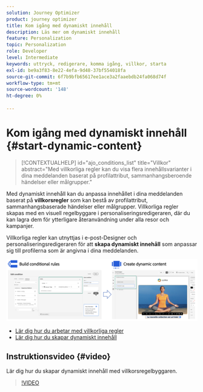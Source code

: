 ```yaml
---
solution: Journey Optimizer
product: journey optimizer
title: Kom igång med dynamiskt innehåll
description: Läs mer om dynamiskt innehåll
feature: Personalization
topic: Personalization
role: Developer
level: Intermediate
keywords: uttryck, redigerare, komma igång, villkor, starta
exl-id: be9a3f83-8e22-4efa-9d48-37bf554018fa
source-git-commit: 6f7b9bfb65617ee1ace3a2faaebdb24fa068d74f
workflow-type: tm+mt
source-wordcount: '148'
ht-degree: 0%

---
```


# Kom igång med dynamiskt innehåll {#start-dynamic-content}

>[!CONTEXTUALHELP]
>id="ajo_conditions_list"
>title="Villkor"
>abstract="Med villkorliga regler kan du visa flera innehållsvarianter i dina meddelanden baserat på profilattribut, sammanhangsberoende händelser eller målgrupper."

Med dynamiskt innehåll kan du anpassa innehållet i dina meddelanden baserat på **villkorsregler** som kan bestå av profilattribut, sammanhangsbaserade händelser eller målgrupper. Villkorliga regler skapas med en visuell regelbyggare i personaliseringsredigeraren, där du kan lagra dem för ytterligare återanvändning under alla resor och kampanjer.

Villkorliga regler kan utnyttjas i e-post-Designer och personaliseringsredigeraren för att **skapa dynamiskt innehåll** som anpassar sig till profilerna som är angivna i dina meddelanden.

![](assets/conditions-overview.png)

* [Lär dig hur du arbetar med villkorliga regler](create-conditions.md)
* [Lär dig hur du skapar dynamiskt innehåll](dynamic-content.md)

## Instruktionsvideo {#video}

Lär dig hur du skapar dynamiskt innehåll med villkorsregelbyggaren.

>[!VIDEO](https://video.tv.adobe.com/v/3409815?quality=12)

